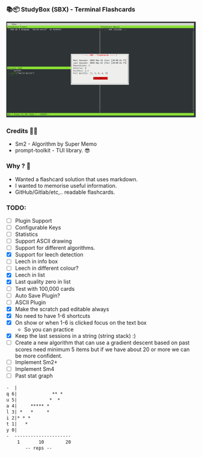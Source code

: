 ### 📚📦 StudyBox (SBX) - Terminal Flashcards

![screenshot](https://github.com/JaDogg/sbx/blob/master/images/screenshot1.png?raw=true "Screenshot")

### Credits 🙇‍♂️
* Sm2 - Algorithm by Super Memo
* prompt-toolkit - TUI library. 😎

### Why ? 🤔
* Wanted a flashcard solution that uses markdown.
* I wanted to memorise useful information.
* GitHub/Gitlab/etc,.. readable flashcards.

### TODO:
* [ ] Plugin Support
* [ ] Configurable Keys
* [ ] Statistics
* [ ] Support ASCII drawing
* [ ] Support for different algorithms.
* [x] Support for leech detection
* [ ] Leech in info box
* [ ] Leech in different colour? 
* [x] Leech in list
* [x] Last quality zero in list
* [ ] Test with 100,000 cards
* [ ] Auto Save Plugin?
* [ ] ASCII Plugin
* [x] Make the scratch pad editable always
* [x] No need to have 1-6 shortcuts
* [x] On show or when 1-6 is clicked focus on the text box
	* So you can practice
* [x] Keep the last sessions in a string (string stack) :)
* [ ] Create a new algorithm that can use a gradient descent based on past scores need minimum 5 items but if we have about 20 or more we can be more confident. 
* [ ] Implement Sm2+ 
* [ ] Implement Sm4
* [ ] Past stat graph 
```
-  |
q 6|             ** *
u 5|            *  * 
a 4|     ***** * 
l 3| *   *     *
i 2|* * *
t 1|   *
y 0|
-  ---------------------
    1       10        20
       -- reps --
```
